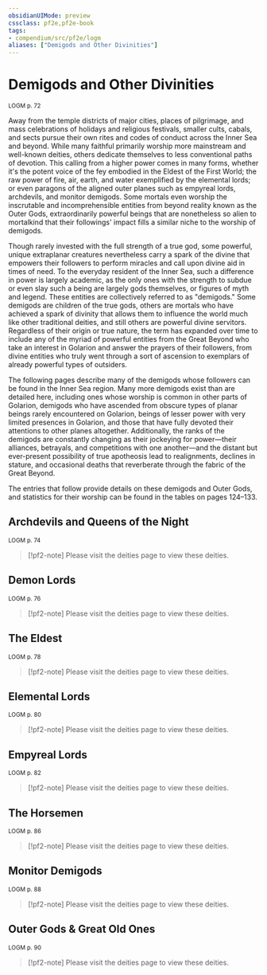 ```yaml
---
obsidianUIMode: preview
cssclass: pf2e,pf2e-book
tags:
- compendium/src/pf2e/logm
aliases: ["Demigods and Other Divinities"]
---
```

# Demigods and Other Divinities
<sup>LOGM p. 72</sup>

Away from the temple districts of major cities, places of pilgrimage, and mass celebrations of holidays and religious festivals, smaller cults, cabals, and sects pursue their own rites and codes of conduct across the Inner Sea and beyond. While many faithful primarily worship more mainstream and well-known deities, others dedicate themselves to less conventional paths of devotion. This calling from a higher power comes in many forms, whether it's the potent voice of the fey embodied in the Eldest of the First World; the raw power of fire, air, earth, and water exemplified by the elemental lords; or even paragons of the aligned outer planes such as empyreal lords, archdevils, and monitor demigods. Some mortals even worship the inscrutable and incomprehensible entities from beyond reality known as the Outer Gods, extraordinarily powerful beings that are nonetheless so alien to mortalkind that their followings' impact fills a similar niche to the worship of demigods.

Though rarely invested with the full strength of a true god, some powerful, unique extraplanar creatures nevertheless carry a spark of the divine that empowers their followers to perform miracles and call upon divine aid in times of need. To the everyday resident of the Inner Sea, such a difference in power is largely academic, as the only ones with the strength to subdue or even slay such a being are largely gods themselves, or figures of myth and legend. These entities are collectively referred to as "demigods." Some demigods are children of the true gods, others are mortals who have achieved a spark of divinity that allows them to influence the world much like other traditional deities, and still others are powerful divine servitors. Regardless of their origin or true nature, the term has expanded over time to include any of the myriad of powerful entities from the Great Beyond who take an interest in Golarion and answer the prayers of their followers, from divine entities who truly went through a sort of ascension to exemplars of already powerful types of outsiders.

The following pages describe many of the demigods whose followers can be found in the Inner Sea region. Many more demigods exist than are detailed here, including ones whose worship is common in other parts of Golarion, demigods who have ascended from obscure types of planar beings rarely encountered on Golarion, beings of lesser power with very limited presences in Golarion, and those that have fully devoted their attentions to other planes altogether. Additionally, the ranks of the demigods are constantly changing as their jockeying for power—their alliances, betrayals, and competitions with one another—and the distant but ever-present possibility of true apotheosis lead to realignments, declines in stature, and occasional deaths that reverberate through the fabric of the Great Beyond.

The entries that follow provide details on these demigods and Outer Gods, and statistics for their worship can be found in the tables on pages 124–133.

## Archdevils and Queens of the Night
<sup>LOGM p. 74</sup>

> [!pf2-note]
> Please visit the deities page to view these deities.

## Demon Lords
<sup>LOGM p. 76</sup>

> [!pf2-note]
> Please visit the deities page to view these deities.

## The Eldest
<sup>LOGM p. 78</sup>

> [!pf2-note]
> Please visit the deities page to view these deities.

## Elemental Lords
<sup>LOGM p. 80</sup>

> [!pf2-note]
> Please visit the deities page to view these deities.

## Empyreal Lords
<sup>LOGM p. 82</sup>

> [!pf2-note]
> Please visit the deities page to view these deities.

## The Horsemen
<sup>LOGM p. 86</sup>

> [!pf2-note]
> Please visit the deities page to view these deities.

## Monitor Demigods
<sup>LOGM p. 88</sup>

> [!pf2-note]
> Please visit the deities page to view these deities.

## Outer Gods & Great Old Ones
<sup>LOGM p. 90</sup>

> [!pf2-note]
> Please visit the deities page to view these deities.